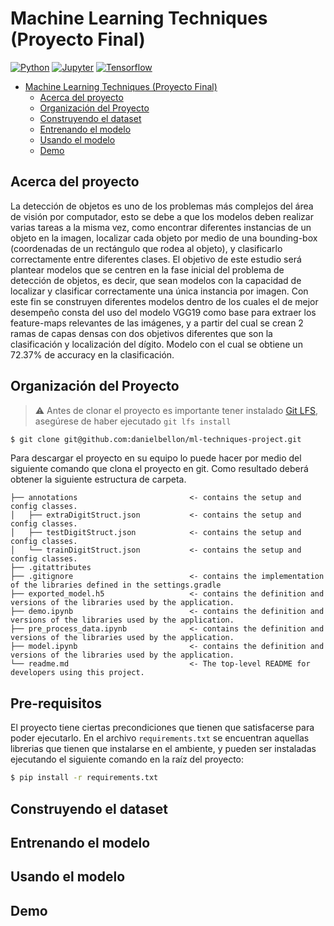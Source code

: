 # Machine Learning Techniques (Proyecto Final)

<!-- TABLE OF HEADER -->
[![Python][skill-python-shield]][skill-python-url]
[![Jupyter][skill-jupyter-shield]][skill-jupyter-url]
[![Tensorflow][skill-tensorflow-shield]][skill-tensorflow-url]


<!-- TOC -->
* [Machine Learning Techniques (Proyecto Final)](#machine-learning-techniques--proyecto-final-)
  * [Acerca del proyecto](#acerca-del-proyecto)
  * [Organización del Proyecto](#organizacin-del-proyecto)
  * [Construyendo el dataset](#construyendo-el-dataset)
  * [Entrenando el modelo](#entrenando-el-modelo)
  * [Usando el modelo](#usando-el-modelo)
  * [Demo](#demo)
<!-- TOC -->

<!-- ABOUT THE PROJECT -->
## Acerca del proyecto

La detección de objetos es uno de los problemas más complejos del área de visión por computador, esto se debe a que los modelos deben realizar varias tareas a la misma vez, como encontrar diferentes instancias de un objeto en la imagen, localizar cada objeto por medio de una bounding-box (coordenadas de un rectángulo que rodea al objeto), y clasificarlo correctamente entre diferentes clases.
El objetivo de este estudio será plantear modelos que se centren en la fase inicial del problema de detección de objetos, es decir, que sean modelos con la capacidad de localizar y clasificar correctamente una única instancia por imagen.
Con este fin se construyen diferentes modelos dentro de los cuales el de mejor desempeño consta del uso del modelo VGG19 como base para extraer los feature-maps relevantes de las imágenes, y a partir del cual se crean 2 ramas de capas densas con dos objetivos diferentes que son la clasificación y localización del dígito. Modelo con el cual se obtiene un 72.37% de accuracy en la clasificación.

## Organización del Proyecto

> ⚠️ Antes de clonar el proyecto es importante tener instalado [Git LFS](https://git-lfs.github.com/), asegúrese de
> haber
> ejecutado `git lfs install`

```bash
$ git clone git@github.com:danielbellon/ml-techniques-project.git
``` 

Para descargar el proyecto en su equipo lo puede hacer por medio del siguiente comando que clona el proyecto en git.
Como resultado deberá obtener la siguiente estructura de carpeta.

    ├── annotations                         <- contains the setup and config classes.
    │   ├── extraDigitStruct.json           <- contains the setup and config classes.
    │   ├── testDigitStruct.json            <- contains the setup and config classes.                 
    │   └── trainDigitStruct.json           <- contains the setup and config classes.
    ├── .gitattributes
    ├── .gitignore                          <- contains the implementation of the libraries defined in the settings.gradle
    ├── exported_model.h5                   <- contains the definition and versions of the libraries used by the application.
    ├── demo.ipynb                          <- contains the definition and versions of the libraries used by the application.
    ├── pre_process_data.ipynb              <- contains the definition and versions of the libraries used by the application.
    ├── model.ipynb                         <- contains the definition and versions of the libraries used by the application.
    └── readme.md                           <- The top-level README for developers using this project.

## Pre-requisitos

El proyecto tiene ciertas precondiciones que tienen que satisfacerse para poder ejecutarlo. En el archivo `requirements.txt`
se encuentran aquellas librerias que tienen que instalarse en el ambiente, y pueden ser instaladas ejecutando 
el siguiente comando en la raíz del proyecto:

``` bash
$ pip install -r requirements.txt
```

## Construyendo el dataset

## Entrenando el modelo

## Usando el modelo

## Demo

<!-- MARKDOWN LINKS & IMAGES -->
<!-- https://shields.io/ -->
[skill-python-shield]: https://img.shields.io/badge/Python-3.9-blue
[skill-python-url]: https://www.python.org/
[skill-jupyter-shield]: https://img.shields.io/badge/Jupyter-6.4.8-blue
[skill-jupyter-url]: https://jupyter.org/
[skill-tensorflow-shield]: https://img.shields.io/badge/TensorFlow-2.9.1-blue
[skill-tensorflow-url]: https://www.tensorflow.org/?hl=es-419
